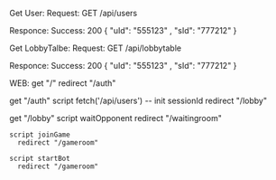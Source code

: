 Get User:
  Request:
    GET /api/users

  Responce:
    Success:
      200
      { "uId": "555123"
      , "sId": "777212"
      }

Get LobbyTalbe:
  Request:
    GET /api/lobbytable

  Responce:
    Success:
      200
      { "uId": "555123"
      , "sId": "777212"
      }
  


WEB:
  get "/"
    redirect "/auth"
  
  get "/auth"
    script fetch('/api/users') -- init sessionId
      redirect "/lobby"
  
  get "/lobby"
    script waitOpponent
      redirect "/waitingroom"

    script joinGame
      redirect "/gameroom"

    script startBot
      redirect "/gameroom"



